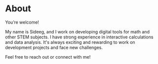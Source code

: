 # About

You’re welcome!

My name is Sideeg, and I work on developing digital tools for math and other STEM subjects.
I have strong experience in interactive calculations and data analysis. It's always exciting and rewarding to work on development projects and face new challenges.

Feel free to reach out or connect with me!
